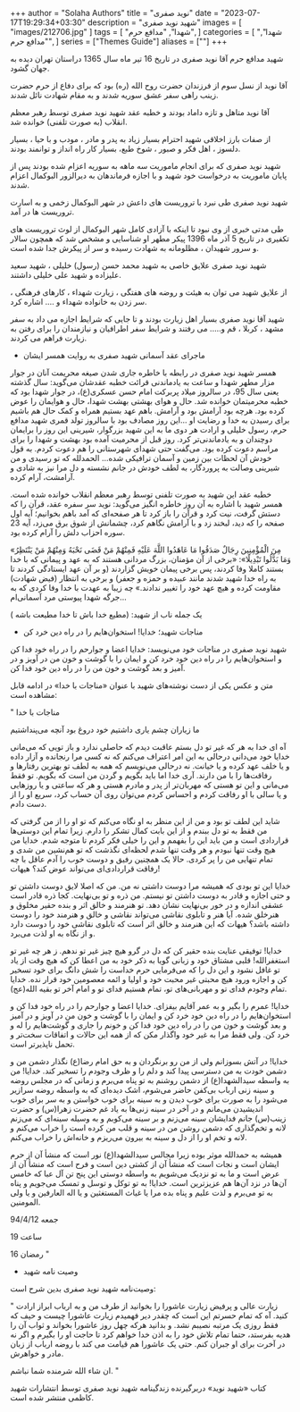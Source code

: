 +++
author = "Solaha Authors"
title = "نوید صفری"
date = "2023-07-17T19:29:34+03:30"
description = "شهید نوید صفری"
images = [
    "images/212706.jpg"
]
tags = [
    "شهدا",
    "مدافع حرم",
]
categories = [
    "شهدا",
    "مدافع حرم",
]
series = ["Themes Guide"]
aliases = [""]
+++

شهید مدافع حرم آقا نوید صفری در تاریخ 16 تیر ماه سال 1365 دراستان تهران دیده به جهان گشود.

آقا نوید از نسل سوم از فرزندان حضرت روح الله (ره) بود که برای دفاع از حرم حضرت زینب راهی سفر عشق سوریه شدند و به مقام شهادت نائل شدند.

آقا نوید متاهل و تازه داماد بودند و خطبه عقد شهید نوید صفری توسط رهبر معظم انقلاب (به صورت تلفنی) خوانده شد.

از صفات بارز اخلاقی شهید احترام بسیار زیاد به پدر و مادر ، مودب و با حیا ، بسیار دلسوز ، اهل فکر و صبور ، شوخ طبع، بسیار کار راه انداز و توانمند بودند.

شهید نوید صفری که برای انجام ماموریت سه ماهه به سوریه اعزام شده بودند پس از پایان ماموریت به درخواست خود شهید و با اجازه فرماندهان به دیرالزور البوکمال اعزام شدند.

شهید نوید صفری طی نبرد با تروریست های داعش در شهر البوکمال زخمی و به اسارت تروریست ها در آمد.

طی مدتی خبری از وی نبود تا اینکه با آزادی کامل شهر البوکمال از لوث تروریست های تکفیری در تاریخ 5 آذر ماه 1396 پیکر مطهر او شناسایی و مشخص شد که همچون سالار و سرور شهیدان ، مظلومانه به شهادت رسیده و سر از پیکرش جدا شده است.

شهید نوید صفری علایق خاصی به شهید محمد حسن (رسول) خلیلی ، شهید سعید علیزاده و شهید علی خلیلی داشتند.

از علایق شهید می توان به هیئت و روضه های هفتگی ، زیارت شهداء ، کارهای فرهنگی ، سر زدن به خانواده شهداء و …. اشاره کرد.

شهید آقا نوید صفری بسیار اهل زیارت بودند و تا جایی که شرایط اجازه می داد به سفر مشهد ، کربلا ، قم و….. می رفتند و شرایط سفر اطرافیان و نیازمندان را برای رفتن به زیارت فراهم می کردند.

* ماجرای عقد آسمانی شهید صفری به روایت همسر ایشان

همسر شهید نوید صفری در رابطه با خاطره  جاری شدن صیغه محریمت آنان در جوار مزار مطهر شهدا و ساعت به یادماندنی قرائت خطبه عقدشان می‌گوید: سال گذشته یعنی سال 95، در سالروز میلاد پربرکت امام حسن عسکری(ع)، در جوار شهدا بود که خطبه محرمیتمان خوانده شد. حال و هوای بهشتی بهشت شهدا، حال و هوایمان را عوض کرده بود.  هرچه بود آرامش بود و آرامش. باهم عهد بستیم همراه و کمک حال هم باشیم برای رسیدن به خدا و رضایت او ...این روز مصادف بود با سالروز تولد قمری شهید مدافع حرم، رسول خلیلی و ارادت هر دوی ما به این شهید بزرگوار، شیرینی این روز را برایمان دوچندان و به یادماندنی‌تر کرد. روز قبل از محرمیت آمده بود بهشت و شهدا را برای مراسم دعوت کرده بود. می‌گفت حتی شهدای شهرستانی را هم دعوت کردم. به قول خودش آن لحظات بین زمین و آسمان ترافیکی شده... الحمدلله که تو رسیدی و من شیرینی وصالت به پروردگار، به لطف خودش در جانم نشسته و دل مرا نیز به شادی و آرامشت، آرام کرده.

خطبه عقد این شهید به صورت تلفنی توسط رهبر معظم انقلاب خوانده شده است. همسر شهید با اشاره به آن روز خاطره انگیز می‌گوید: نوید سر سفره عقد، قرآن را که دستش گرفت، نیت کرد و قرآن را باز کرد تا هر صفحه‌ای که آمد باهم بخوانیم؛ آیه اول صفحه را که دید، لبخند زد و با آرامش نگاهم کرد، چشمانش از شوق برق می‌زد، آیه 23 سوره احزاب دلش را آرام کرده بود.

«مِنَ الْمُؤْمِنِینَ رِجَالٌ صَدَقُوا مَا عَاهَدُوا اللَّهَ عَلَیْهِ فَمِنْهُمْ مَنْ قَضَى نَحْبَهُ وَمِنْهُمْ مَنْ یَنْتَظِرُ وَمَا بَدَّلُوا تَبْدِیلًا»: «برخی از آن مؤمنان، بزرگ مردانی هستند که به عهد و پیمانی که با خدا بستند کاملا وفا کردند، پس برخی پیمان خویش گزاردند (و بر آن عهد ایستادگی کردند تا به راه خدا شهید شدند مانند عبیده و حمزه و جعفر) و برخی به انتظار (فیض شهادت) مقاومت کرده و هیچ عهد خود را تغییر ندادند.»
چه زیبا به عهدت با خدا وفا کردی که به جرگه شهدا پیوستی مرد آسمانی‌ام...

یک جمله ناب از شهید: (مطیع خدا باش تا خدا مطیعت باشه )

* مناجات شهید؛ خدایا! استخوان‌هایم را در راه دین خرد کن

شهید نوید صفری در مناجات خود می‌نویسد: خدایا اعضا و جوارحم را در راه خود فدا کن و استخوان‌هایم را در راه دین خود خرد کن و ایمان را با گوشت و خون من در آویز و در آمیز و بعد گوشت و خون من را در راه دین خود فدا کن.

متن و عکس یکی از دست نوشته‌های شهید با عنوان «مناجات با خدا» در ادامه قابل مشاهده است:

" مناجات با خدا

ما زیاران چشم یاری داشتیم
خود دروغ بود آنچه می‌پنداشتیم

آه ای خدا به هر که غیر تو دل بستم عاقبت دیدم که حاصلی ندارد و باز تویی که می‌مانی خدایا خود می‌دانی درحالی به این امر اعتراف می‌کنم که نه کسی مرا رنجانده و آزار داده و یا خلف عهد کرده و یا خیانت. نه درحالی می‌نویسم که همه به لطف تو بهترین رفتارها و رفاقت‌ها را با من دارند. آری خدا اما باید بگویم و گردن من است که بگویم. تو فقط می‌مانی و این تو هستی که مهربان‌تر از پدر و مادرم هستی و هر که ساعتی و یا روزهایی و یا سالی با او رفاقت کردم و احساس کردم می‌توان روی آن حساب کرد، سریع او را از دست دادم.

شاید این لطف تو بود و من از این منظر به او نگاه می‌کنم که تو او را از من گرفتی که من فقط به تو دل ببندم و از این بابت کمال تشکر را دارم. زیرا تمام این دوستی‌ها قراردادی است و من باید این را بفهمم و این را خیلی فکر کردم تا متوجه شدم. خدایا من هیچ وقت تنها نبودم و هر وقت تنها شدم لحظه‌ای نگذشت که تو هم‌نشین من شدی و تمام تنهایی من را پر کردی. حالا یک همچنین رفیق و دوست خوب را آدم عاقل با چه رفاقت قراردادی‌ای می‌تواند عوض کند؟ هیهات!

خدایا این تو بودی که همیشه مرا دوست داشتی نه من. من که اصلا لایق دوست داشتن تو و حتی اجازه و قادر به دوست داشتن تو نیستم. من ذره و تو بی‌نهایت. کجا ذره قادر است عشقی اندازه و در خور بی‌نهایت نشان دهد. تو هنرمند و خالق اثر و بنده حقیر مخلوق و هنرخلق شده. آیا هنر و تابلوی نقاشی می‌تواند نقاشی و خالق و هنرمند خود را دوست داشته باشد؟ هیهات که این هنرمند و خالق اثر است که تابلوی نقاشی خود را دوست دارد و از نگاه به او لذت می‌برد.

خدایا! توفیقی عنایت بنده حقیر کن که دل در گرو هیچ چیز غیر تو ندهم. ز هر چه غیر تو استغفرالله! قلبی مشتاق خود و زبانی گویا به ذکر خود به من اعطا کن که هیچ وقت از یاد تو غافل نشود و این دل را که می‌فرمایی حرم خداست را شش دانگ برای خود تسخیر کن و اجازه ورود هیچ محبتی غیر محبت خود و اولیا و ائمه معصومین خود قرار نده. خدایا تمام وجودم فدای تو و مهربانی‌های تو، تمام هستیم فدای تو و امام آخر تو بقیه الله(عج).

خدایا! عمرم را بگیر و به عمر آقایم بیفزای. خدایا اعضا و جوارحم را در راه خود فدا کن و استخوان‌هایم را در راه دین خود خرد کن و ایمان را با گوشت و خون من در آویز و در آمیز و بعد گوشت و خون من را در راه دین خود فدا کن و خونم را جاری و گوشت‌هایم را له و خرد کن. ولی فقط مرا به غیر خود واگذار مکن که از همه این حالات و اتفاقات سخت‌تر و تحمل ناپذیرتر است.

خدایا! در آتش بسوزانم ولی از من رو برنگردان و به حق امام رضا(ع) نگذار دشمن من و دشمن خودت به من دسترسی پیدا کند و دلم را و ظرف وجودم را تسخیر کند. خدایا! من به واسطه سیدالشهدا(ع) از دشمن روشنم به تو پناه می‌برم و زمانی که در مجلس روضه و سینه زنی ارباب بی‌کفن حاضر می‌شوم، اشک دیده‌ای که به واسطه روضه سرازیر می‌شود را به صورت برای خوب دیدن و به سینه برای خوب خواستن و به سر برای خوب اندیشیدن می‌مانم و در‌ آخر در سینه زنی‌ها به یاد غم حضرت زهرا(س) و حضرت زینب(س) جانم فدایشان سینه می‌زنم و بر سینه می‌کوبم و به وسیله سینه‌ای که می‌زنم لانه و تخم‌گذاری که دشمن روشن من در سینه و قلب من کرده است را خراب می‌کنم و لانه و تخم او را از دل و سینه به بیرون می‌ریزم و خانه‌اش را خراب می‌کنم.

همیشه به حمدالله موثر بوده زیرا مجالس سیدالشهدا(ع) نور است که منشأ آن از حرم ایشان است و نجات است که منشأ آن از کشتی دین است و فرح است که منشأ آن از عرض است و ما به تو نزدیک می‌شویم به واسطه دوستی این پنج تن آل عبا که خامس آن‌ها در نزد آن‌ها هم عزیزترین است. خدایا! به تو توکل و توسل و تمسک می‌جویم و پناه به تو می‌برم و لذت علیم و پناه بده مرا یا غیاث المستغثین و یا اله العارفین و یا ولی المومنین.

جمعه 94/4/12

ساعت 19

16 رمضان "

* وصیت نامه شهید

وصیت‌نامه شهید نوید صفری بدین شرح است:

" زیارت عالی و پرفیض زیارت عاشورا را بخوانید از طرف من و به ارباب ابراز ارادت کنید. آه که تمام حسرتم این است که چقدر دیر فهمیدم زیارت عاشورا چیست و حیف که فقط روزی یک مرتبه نصیبم نشد. و بدانید هرکه چهل روز عاشورا بخواند و ثواب آن را هدیه بفرستد، حتما تمام تلاش خود را به اذن خدا خواهم کرد تا حاجت او را بگیرم و اگر نه در آخرت برای او جبران کنم. حتی یک عاشورا هم قیامت می کند با روضه ارباب از زبان مادر و خواهرش.

ان شاء الله شرمنده شما نباشم. "

کتاب «شهید نوید» دربرگیرنده زندگینامه شهید نوید صفری توسط انتشارات شهید کاظمی منتشر شده است.
